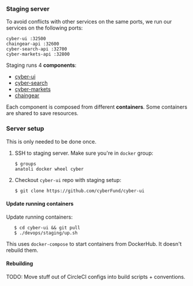 
### Staging server

To avoid conflicts with other services on the same ports, we run our services on the following ports:

    cyber-ui :32500
    chaingear-api :32600
    cyber-search-api :32700
    cyber-markets-api :32800

Staging runs 4 **components**:

- [cyber-ui](https://github.com/cyberFund/cyber-ui)
- [cyber-search](https://github.com/cyberFund/cyber-search)
- [cyber-markets](https://github.com/cyberFund/cyber-markets)
- [chaingear](https://github.com/cyberFund/chaingear)

Each component is composed from different **containers**. Some containers are shared to save resources.

### Server setup

This is only needed to be done once.

1. SSH to staging server. Make sure you're in `docker` group:

       $ groups
       anatoli docker wheel cyber

2. Checkout `cyber-ui` repo with staging setup:

       $ git clone https://github.com/cyberFund/cyber-ui

#### Update running containers

Update running containers:

       $ cd cyber-ui && git pull
       $ ./devops/staging/up.sh

This uses `docker-compose` to start containers from DockerHub. It doesn't rebuild them.

#### Rebuilding

TODO: Move stuff out of CircleCI configs into build scripts + conventions.


